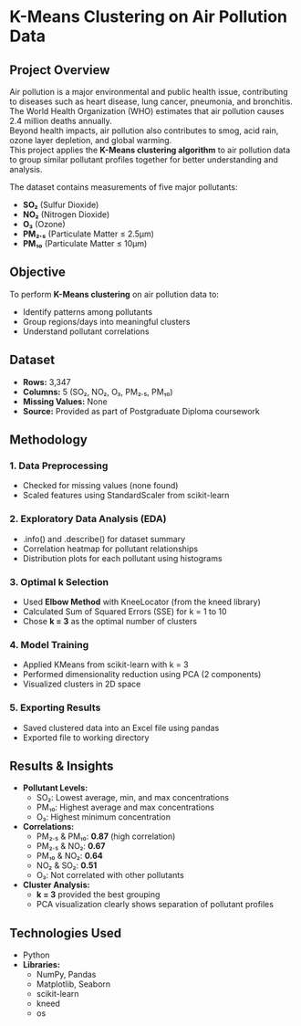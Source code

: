 # K-Means Clustering on Air Pollution Data

## Project Overview
Air pollution is a major environmental and public health issue, contributing to diseases such as heart disease, lung cancer, pneumonia, and bronchitis. The World Health Organization (WHO) estimates that air pollution causes 2.4 million deaths annually.  
Beyond health impacts, air pollution also contributes to smog, acid rain, ozone layer depletion, and global warming.  
This project applies the **K-Means clustering algorithm** to air pollution data to group similar pollutant profiles together for better understanding and analysis.

The dataset contains measurements of five major pollutants:
- **SO₂** (Sulfur Dioxide)
- **NO₂** (Nitrogen Dioxide)
- **O₃** (Ozone)
- **PM₂.₅** (Particulate Matter ≤ 2.5μm)
- **PM₁₀** (Particulate Matter ≤ 10μm)

## Objective
To perform **K-Means clustering** on air pollution data to:
- Identify patterns among pollutants
- Group regions/days into meaningful clusters
- Understand pollutant correlations

## Dataset
- **Rows:** 3,347
- **Columns:** 5 (SO₂, NO₂, O₃, PM₂.₅, PM₁₀)
- **Missing Values:** None
- **Source:** Provided as part of Postgraduate Diploma coursework

## Methodology

### 1. Data Preprocessing
- Checked for missing values (none found)
- Scaled features using StandardScaler from scikit-learn

### 2. Exploratory Data Analysis (EDA)
- .info() and .describe() for dataset summary
- Correlation heatmap for pollutant relationships
- Distribution plots for each pollutant using histograms

### 3. Optimal k Selection
- Used **Elbow Method** with KneeLocator (from the kneed library)
- Calculated Sum of Squared Errors (SSE) for k = 1 to 10
- Chose **k = 3** as the optimal number of clusters

### 4. Model Training
- Applied KMeans from scikit-learn with k = 3
- Performed dimensionality reduction using PCA (2 components)
- Visualized clusters in 2D space

### 5. Exporting Results
- Saved clustered data into an Excel file using pandas
- Exported file to working directory

## Results & Insights
- **Pollutant Levels:**
  - SO₂: Lowest average, min, and max concentrations
  - PM₁₀: Highest average and max concentrations
  - O₃: Highest minimum concentration
- **Correlations:**
  - PM₂.₅ & PM₁₀: **0.87** (high correlation)
  - PM₂.₅ & NO₂: **0.67**
  - PM₁₀ & NO₂: **0.64**
  - NO₂ & SO₂: **0.51**
  - O₃: Not correlated with other pollutants
- **Cluster Analysis:**
  - **k = 3** provided the best grouping
  - PCA visualization clearly shows separation of pollutant profiles

##  Technologies Used
- Python
- **Libraries:**
  - NumPy, Pandas
  - Matplotlib, Seaborn
  - scikit-learn
  - kneed
  - os



